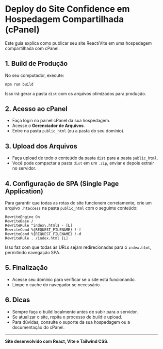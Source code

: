 # Deploy do Site Confidence em Hospedagem Compartilhada (cPanel)

Este guia explica como publicar seu site React/Vite em uma hospedagem compartilhada com cPanel.

## 1. Build de Produção

No seu computador, execute:
```bash
npm run build
```
Isso irá gerar a pasta `dist` com os arquivos otimizados para produção.

## 2. Acesso ao cPanel

- Faça login no painel cPanel da sua hospedagem.
- Acesse o **Gerenciador de Arquivos**.
- Entre na pasta `public_html` (ou a pasta do seu domínio).

## 3. Upload dos Arquivos

- Faça upload de todo o conteúdo da pasta `dist` para a pasta `public_html`.
- Você pode compactar a pasta `dist` em um `.zip`, enviar e depois extrair no servidor.

## 4. Configuração de SPA (Single Page Application)

Para garantir que todas as rotas do site funcionem corretamente, crie um arquivo `.htaccess` na pasta `public_html` com o seguinte conteúdo:

```apacheconf
RewriteEngine On
RewriteBase /
RewriteRule ^index\.html$ - [L]
RewriteCond %{REQUEST_FILENAME} !-f
RewriteCond %{REQUEST_FILENAME} !-d
RewriteRule . /index.html [L]
```

Isso faz com que todas as URLs sejam redirecionadas para o `index.html`, permitindo navegação SPA.

## 5. Finalização

- Acesse seu domínio para verificar se o site está funcionando.
- Limpe o cache do navegador se necessário.

## 6. Dicas
- Sempre faça o build localmente antes de subir para o servidor.
- Se atualizar o site, repita o processo de build e upload.
- Para dúvidas, consulte o suporte da sua hospedagem ou a documentação do cPanel.

---
**Site desenvolvido com React, Vite e Tailwind CSS.**

